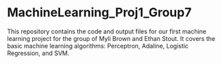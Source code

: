 # MachineLearning_Proj1_Group7
This repository contains the code and output files for our first machine learning project for the group of Myli Brown and Ethan Stout. It covers the basic machine learning algorithms: Perceptron, Adaline, Logistic Regression, and SVM. 
